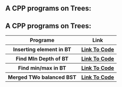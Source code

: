 
## A CPP programs on Trees:

## A CPP programs on Trees:
<table>
   <tr>
    <th> Programe </th>
    <th> Link </th>
 </tr>

   <tr> 
       <th>
            Inserting element in BT 
       </th>
       <th>
           <a href = "https://github.com/aditisneh/OnAndOn/blob/main/07%20Tree/C%2B%2B%20program%20to%20insert%20element%20in%20Binary%20Tree.md"> 
              <u> Link To      Code</u></a>
      </th>
   </tr>

   <tr> 
       <th>
         Find MIn Depth of BT 
       </th>
       <th>
         <a href = "https://github.com/aditisneh/OnAndOn/blob/main/07%20Tree/Find%20Minimum%20Depth%20of%20a%20Binary%20Tree.md" > 
            <u> Link To Code</u></a>
       </th>
   <tr> 

   <tr>
    <th> 
       Find min/max in BT  
    </th> 
    <th>
       <a href = "https://github.com/aditisneh/OnAndOn/blob/main/07%20Tree/Find%20maximum%20(or%20minimum)%20in%20Binary%20Tree.md" > 
          <u> Link To Code</u></a>
    </th>
   </tr> 

   <tr> 
     <th> 
        Merged TWo balanced BST 
     </th>
     <th>  
        <a href = "https://github.com/aditisneh/OnAndOn/blob/main/07%20Tree/MergeTwoBalancedBST.cpp" >
          <u> Link To Code</u></a>
     </th>
   <tr> 
</table>
